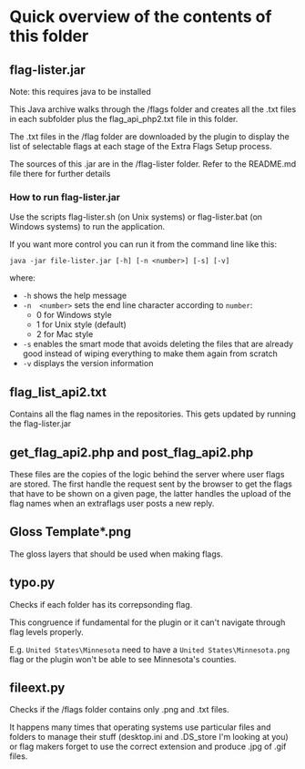 # Quick overview of the contents of this folder

## flag-lister.jar

Note: this requires java to be installed

This Java archive walks through the /flags folder and creates all the .txt files in each subfolder plus the flag_api_php2.txt file in this folder.

The .txt files in the /flag folder are downloaded by the plugin to display the list of selectable flags at each stage of the Extra Flags Setup process.

The sources of this .jar are in the /flag-lister folder. Refer to the README.md file there for further details

### How to run flag-lister.jar

Use the scripts flag-lister.sh (on Unix systems) or flag-lister.bat (on Windows systems) to run the application.

If you want more control you can run it from the command line like this:

```
java -jar file-lister.jar [-h] [-n <number>] [-s] [-v]
```

where:

  - `-h`  shows the help message
  - `-n  <number>` sets the end line character according to `number`:
    - 0 for Windows style
    - 1 for Unix style (default)
    - 2 for Mac style
  - `-s`  enables the smart mode that avoids deleting the files that are already good instead of wiping everything to make them again from scratch
  - `-v`  displays the version information

## flag_list_api2.txt

Contains all the flag names in the repositories.
This gets updated by running the flag-lister.jar

## get_flag_api2.php and post_flag_api2.php

These files are the copies of the logic behind the server where user flags are stored. The first handle the request sent by the browser to get the flags that have to be shown on a given page, the latter handles the upload of the flag names when an extraflags user posts a new reply.

## Gloss Template*.png

The gloss layers that should be used when making flags.

## typo.py

Checks if each folder has its correpsonding flag.

This congruence if fundamental for the plugin or it can't navigate through flag levels properly.

E.g.
`United States\Minnesota`
need to have a `United States\Minnesota.png` flag or the plugin won't be able to see Minnesota's counties.

## fileext.py

Checks if the /flags folder contains only .png and .txt files.

It happens many times that operating systems use particular files and folders to manage their stuff (desktop.ini and .DS_store I'm looking at you) or flag makers forget to use the correct extension and produce .jpg of .gif files.